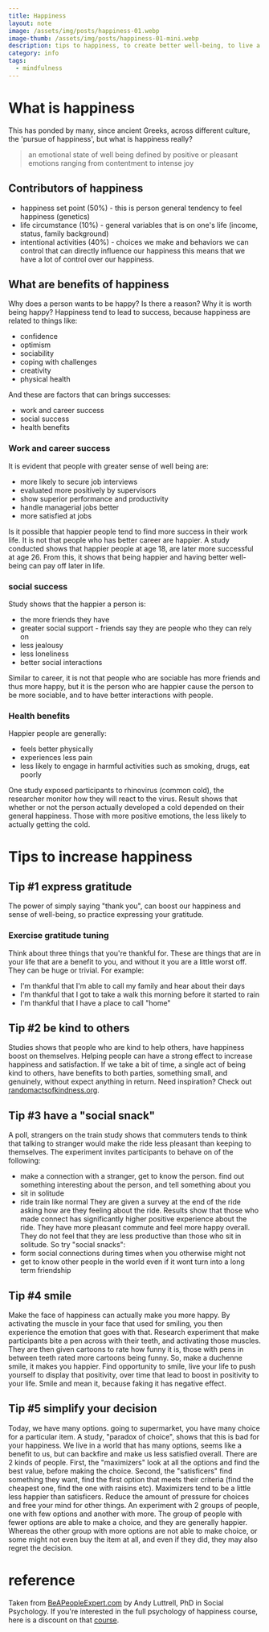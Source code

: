 ```yaml
---
title: Happiness
layout: note
image: /assets/img/posts/happiness-01.webp
image-thumb: /assets/img/posts/happiness-01-mini.webp
description: tips to happiness, to create better well-being, to live a more fulfilling life
category: info
tags:
  - mindfulness
---
```


# What is happiness
This has ponded by many, since ancient Greeks, across different culture, the 'pursue of happiness', but what is happiness really?
> an emotional state of well being defined by positive or pleasant emotions ranging from contentment to intense joy

## Contributors of happiness
- happiness set point (50%) - this is person general tendency to feel happiness (genetics)
- life circumstance (10%) - general variables that is on one's life (income, status, family background)
- intentional activities (40%) - choices we make and behaviors we can control that can directly influence our happiness
this means that we have a lot of control over our happiness.

## What are benefits of happiness
Why does a person wants to be happy? Is there a reason? Why it is worth being happy?
Happiness tend to lead to success, because happiness are related to things like:
- confidence
- optimism
- sociability
- coping with challenges
- creativity
- physical health

And these are factors that can brings successes:
- work and career success
- social success
- health benefits

### Work and career success
It is evident that people with greater sense of well being are:
- more likely to secure job interviews
- evaluated more positively by supervisors
- show superior performance and productivity
- handle managerial jobs better
- more satisfied at jobs

Is it possible that happier people tend to find more success in their work life. It is not that people who has better career are happier. A study conducted shows that happier people at age 18, are later more successful at age 26. From this, it shows that being happier and having better well-being can pay off later in life.

### social success
Study shows that the happier a person is:
- the more friends they have
- greater social support - friends say they are people who they can rely on
- less jealousy
- less loneliness
- better social interactions

Similar to career, it is not that people who are sociable has more friends and thus more happy, but it is the person who are happier cause the person to be more sociable, and to have better interactions with people.

### Health benefits
Happier people are generally:
- feels better physically
- experiences less pain
- less likely to engage in harmful activities such as smoking, drugs, eat poorly

One study exposed participants to rhinovirus (common cold), the researcher monitor how they will react to the virus. Result shows that whether or not the person actually developed a cold depended on their general happiness. Those with more positive emotions, the less likely to actually getting the cold.

# Tips to increase happiness

## Tip #1 express gratitude
The power of simply saying "thank you", can boost our happiness and sense of well-being, so practice expressing your gratitude.

### Exercise gratitude tuning
Think about three things that you're thankful for. These are things that are in your life that are a benefit to you, and without it you are a little worst off. They can be huge or trivial. For example:
- I'm thankful that I'm able to call my family and hear about their days
- I'm thankful that I got to take a walk this morning before it started to rain
- I'm thankful that I have a place to call "home"

## Tip #2 be kind to others
Studies shows that people who are kind to help others, have happiness boost on themselves. Helping people can have a strong effect to increase happiness and satisfaction. If we take a bit of time, a single act of being kind to others, have benefits to both parties, something small, and genuinely, without expect anything in return. Need inspiration? Check out [randomactsofkindness.org](http://randomactsofkindness.org).

## Tip #3 have a "social snack"
A poll, strangers on the train study shows that commuters tends to think that talking to stranger would make the ride less pleasant than keeping to themselves. The experiment invites participants to behave on of the following:
- make a connection with a stranger, get to know the person. find out something interesting about the person, and tell something about you
- sit in solitude
- ride train like normal
They are given a survey at the end of the ride asking how are they feeling about the ride. Results show that those who made connect has significantly higher positive experience about the ride. They have more pleasant commute and feel more happy overall. They do not feel that they are less productive than those who sit in solitude.
So try "social snacks":
- form social connections during times when you otherwise might not
- get to know other people in the world even if it wont turn into a long term friendship

## Tip #4 smile
Make the face of happiness can actually make you more happy. By activating the muscle in your face that used for smiling, you then experience the emotion that goes with that. Research experiment that make participants bite a pen across with their teeth, and activating those muscles. They are then given cartoons to rate how funny it is, those with pens in between teeth rated more cartoons being funny.
So, make a duchenne smile, it makes you happier. Find opportunity to smile, live your life to push yourself to display that positivity, over time that lead to boost in positivity to your life. Smile and mean it, because faking it has negative effect.

## Tip #5 simplify your decision
Today, we have many options. going to supermarket, you have many choice for a particular item. A study, "paradox of choice", shows that this is bad for your happiness. We live in a world that has many options, seems like a benefit to us, but can backfire and make us less satisfied overall.
There are 2 kinds of people. First, the "maximizers" look at all the options and find the best value, before making the choice. Second, the "satisficers" find something they want, find the first option that meets their criteria (find the cheapest one, find the one with raisins etc). Maximizers tend to be a little less happier than satisficers. Reduce the amount of pressure for choices and free your mind for other things.
An experiment with 2 groups of people, one with few options and another with more. The group of people with fewer options are able to make a choice, and they are generally happier. Whereas the other group with more options are not able to make choice, or some might not even buy the item at all, and even if they did, they may also regret the decision.

# reference
Taken from [BeAPeopleExpert.com](beapeopleexpert.com) by Andy Luttrell, PhD in Social Psychology.
If you're interested in the full psychology of happiness course, here is a discount on that [course](https://www.udemy.com/happier-positive-psychology-happiness/?couponCode=freehappy10).
